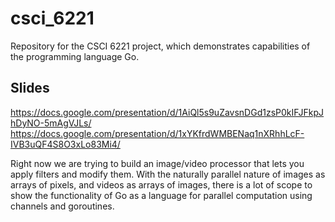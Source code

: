 # csci_6221
Repository for the CSCI 6221 project, which demonstrates capabilities of the programming language Go.

## Slides
https://docs.google.com/presentation/d/1AiQl5s9uZavsnDGd1zsP0kIFJFkpJhDyNO-5mAgVJLs/
https://docs.google.com/presentation/d/1xYKfrdWMBENaq1nXRhhLcF-IVB3uQF4S8O3xLo83Mi4/

Right now we are trying to build an image/video processor that lets you apply filters and modify them. With the naturally parallel nature of 
images as arrays of pixels, and videos as arrays of images, there is a lot of scope to show the functionality of Go as a language
for parallel computation using channels and goroutines.
